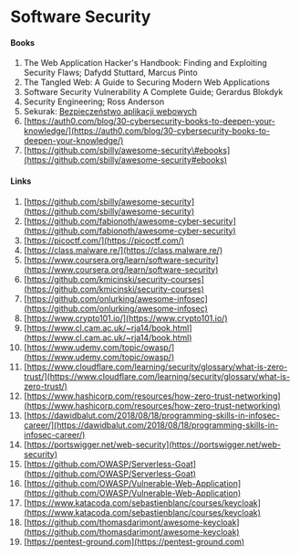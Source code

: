 # Software Security

#### Books

1. The Web Application Hacker's Handbook: Finding and Exploiting Security Flaws; Dafydd Stuttard, Marcus Pinto
2. The Tangled Web: A Guide to Securing Modern Web Applications
3. Software Security Vulnerability A Complete Guide; Gerardus Blokdyk
4. Security Engineering; Ross Anderson
5. Sekurak: [Bezpieczeństwo aplikacji webowych](https://sklep.sekurak.pl/product/view?id=1)
6. [https://auth0.com/blog/30-cybersecurity-books-to-deepen-your-knowledge/](https://auth0.com/blog/30-cybersecurity-books-to-deepen-your-knowledge/)
7. [https://github.com/sbilly/awesome-security\#ebooks](https://github.com/sbilly/awesome-security#ebooks)

#### Links

1. [https://github.com/sbilly/awesome-security](https://github.com/sbilly/awesome-security)
2. [https://github.com/fabionoth/awesome-cyber-security](https://github.com/fabionoth/awesome-cyber-security)
3. [https://picoctf.com/](https://picoctf.com/)
4. [https://class.malware.re/](https://class.malware.re/)
5. [https://www.coursera.org/learn/software-security](https://www.coursera.org/learn/software-security)
6. [https://github.com/kmicinski/security-courses](https://github.com/kmicinski/security-courses)
7. [https://github.com/onlurking/awesome-infosec](https://github.com/onlurking/awesome-infosec)
8. [https://www.crypto101.io/](https://www.crypto101.io/)
9. [https://www.cl.cam.ac.uk/~rja14/book.html](https://www.cl.cam.ac.uk/~rja14/book.html)
10. [https://www.udemy.com/topic/owasp/](https://www.udemy.com/topic/owasp/)
11. [https://www.cloudflare.com/learning/security/glossary/what-is-zero-trust/](https://www.cloudflare.com/learning/security/glossary/what-is-zero-trust/)
12. [https://www.hashicorp.com/resources/how-zero-trust-networking](https://www.hashicorp.com/resources/how-zero-trust-networking)
13. [https://dawidbalut.com/2018/08/18/programming-skills-in-infosec-career/](https://dawidbalut.com/2018/08/18/programming-skills-in-infosec-career/)
14. [https://portswigger.net/web-security](https://portswigger.net/web-security)
15. [https://github.com/OWASP/Serverless-Goat](https://github.com/OWASP/Serverless-Goat)
16. [https://github.com/OWASP/Vulnerable-Web-Application](https://github.com/OWASP/Vulnerable-Web-Application)
17. [https://www.katacoda.com/sebastienblanc/courses/keycloak](https://www.katacoda.com/sebastienblanc/courses/keycloak)
18. [https://github.com/thomasdarimont/awesome-keycloak](https://github.com/thomasdarimont/awesome-keycloak)
19. [https://pentest-ground.com](https://pentest-ground.com)

